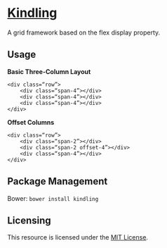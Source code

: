 # [Kindling](http://timothylong.com/kindling)

A grid framework based on the flex display property.

## Usage

**Basic Three-Column Layout**

```
<div class=“row”>
	<div class=“span-4”></div>
	<div class=“span-4”></div>
	<div class=“span-4”></div>
</div>
```

**Offset Columns**

```
<div class=“row”>
    <div class=“span-2”></div>
    <div class=“span-2 offset-4”></div>
    <div class=“span-4”></div>
</div>
```

## Package Management

Bower: ```bower install kindling```

## Licensing

This resource is licensed under the [MIT License](https://github.com/timothylong/kindling/blob/master/license.md).
